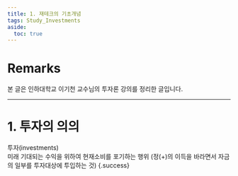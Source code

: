 ```yaml
---
title: 1. 재테크의 기초개념
tags: Study_Investments
aside:
  toc: true
---
```


# Remarks
본 글은 인하대학교 이기천 교수님의 투자론 강의를 정리한 글입니다.

<!--more-->

---

# 1. 투자의 의의

투자(investments)  
미래 기대되는 수익을 위하여 현재소비를 포기하는 행위 (정(+)의 이득을 바라면서 자금의 일부를 투자대상에 투입하는 것)
{.success}

